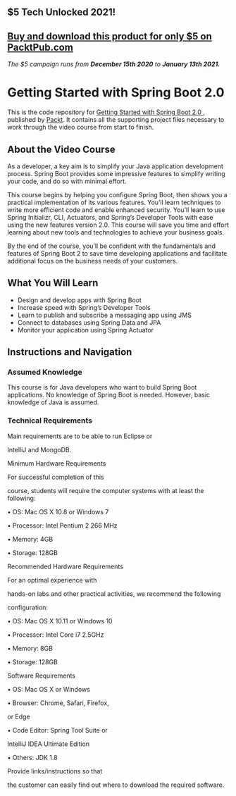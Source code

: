 ## $5 Tech Unlocked 2021!
[Buy and download this product for only $5 on PacktPub.com](https://www.packtpub.com/)
-----
*The $5 campaign         runs from __December 15th 2020__ to __January 13th 2021.__*

# Getting Started with Spring Boot 2.0	
This is the code repository for [Getting Started with Spring Boot 2.0	](https://www.packtpub.com/application-development/getting-started-spring-boot-20-video), published by [Packt](https://www.packtpub.com/?utm_source=github). It contains all the supporting project files necessary to work through the video course from start to finish.
## About the Video Course
	
As a developer, a key aim is to simplify your Java application development process. Spring Boot provides some impressive features to simplify writing your code, and do so with minimal effort.

This course begins by helping you configure Spring Boot, then shows you a practical implementation of its various features. You’ll learn techniques to write more efficient code and enable enhanced security. You’ll learn to use Spring Initializr, CLI, Actuators, and Spring’s Developer Tools with ease using the new features version 2.0. This course will save you time and effort learning about new tools and technologies to achieve your business goals.

By the end of the course, you’ll be confident with the fundamentals and features of Spring Boot 2 to save time developing applications and facilitate additional focus on the business needs of your customers.


<H2>What You Will Learn</H2>
<DIV class=book-info-will-learn-text>
<UL>
<LI>Design and develop apps with Spring Boot
<LI>Increase speed with Spring’s Developer Tools
<LI>Learn to publish and subscribe a messaging app using JMS
<LI>Connect to databases using Spring Data and JPA
<LI>Monitor your application using Spring Actuator </LI></UL></DIV>

## Instructions and Navigation
### Assumed Knowledge
This course is for Java developers who want to build Spring Boot applications. No knowledge of Spring Boot is needed. However, basic knowledge of Java is assumed.	
### Technical Requirements
Main requirements are to be able to run Eclipse or

IntelliJ and MongoDB.

Minimum Hardware Requirements

For successful completion of this

course, students will require the computer systems with at least the following:

• OS: Mac OS X 10.8 or Windows 7

• Processor: Intel Pentium 2 266 MHz

• Memory: 4GB

• Storage: 128GB

Recommended Hardware Requirements

For an optimal experience with

hands-on labs and other practical activities, we recommend the following

configuration:

• OS: Mac OS X 10.11 or Windows 10

• Processor: Intel Core i7 2.5GHz

• Memory: 8GB

• Storage: 128GB

Software Requirements

• OS: Mac OS X or Windows

• Browser: Chrome, Safari, Firefox,

or Edge

• Code Editor: Spring Tool Suite or

IntelliJ IDEA Ultimate Edition

• Others: JDK 1.8

Provide links/instructions so that

the customer can easily find out where to download the required software.



